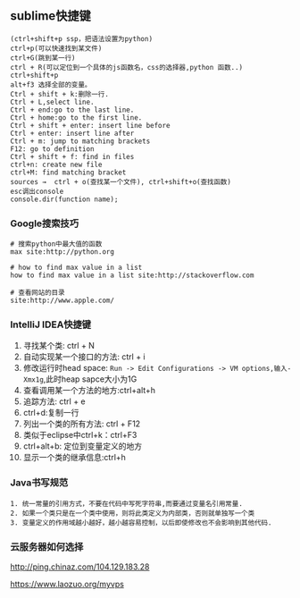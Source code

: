 ## sublime快捷键

```shell
(ctrl+shift+p ssp，把语法设置为python)
ctrl+p(可以快速找到某文件)
ctrl+G(跳到某一行)
ctrl + R(可以定位到一个具体的js函数名，css的选择器,python 函数..)
ctrl+shift+p
alt+f3 选择全部的变量。
Ctrl + shift + k:删除一行.
Ctrl + L,select line.
Ctrl + end:go to the last line.
Ctrl + home:go to the first line.
Ctrl + shift + enter: insert line before
Ctrl + enter: insert line after
Ctrl + m: jump to matching brackets
F12: go to definition
Ctrl + shift + f: find in files
ctrl+n: create new file
ctrl+M: find matching bracket
sources →  ctrl + o(查找某一个文件), ctrl+shift+o(查找函数)
esc调出console
console.dir(function name);
```

### Google搜索技巧

```shell
# 搜索python中最大值的函数
max site:http://python.org

# how to find max value in a list
how to find max value in a list site:http://stackoverflow.com

# 查看网站的目录
site:http://www.apple.com/
```

### IntelliJ IDEA快捷键

1. 寻找某个类: ctrl + N
2. 自动实现某一个接口的方法: ctrl + i
3. 修改运行时head space: `Run -> Edit Configurations -> VM options,输入-Xmx1g`,此时heap sapce大小为1G
4. 查看调用某一个方法的地方:ctrl+alt+h
5. 追踪方法: ctrl + e
6. ctrl+d:复制一行
7. 列出一个类的所有方法: ctrl + F12
8. 类似于eclipse中ctrl+k：ctrl+F3
9. ctrl+alt+b: 定位到变量定义的地方
10. 显示一个类的继承信息:ctrl+h

### Java书写规范

```
1. 统一常量的引用方式，不要在代码中写死字符串,而要通过变量名引用常量.
2. 如果一个类只是在一个类中使用，则将此类定义为内部类，否则就单独写一个类
3. 变量定义的作用域越小越好，越小越容易控制，以后即使修改也不会影响到其他代码.
```

### 云服务器如何选择

http://ping.chinaz.com/104.129.183.28

https://www.laozuo.org/myvps